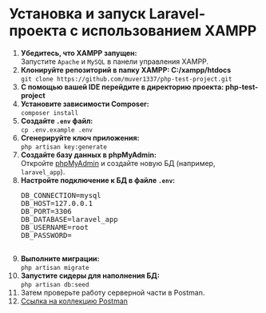 <h1>Установка и запуск Laravel-проекта с использованием XAMPP</h1>

<ol>
  <li>
    <strong>Убедитесь, что XAMPP запущен:</strong><br>
    Запустите <code>Apache</code> и <code>MySQL</code> в панели управления XAMPP.
  </li>

  <li>
    <strong>Клонируйте репозиторий в папку XAMPP: C:/xampp/htdocs</strong><br>
    <code>git clone https://github.com/muver1337/php-test-project.git</code>
  </li>

  <li>
    <strong>С помощью вашей IDE перейдите в директорию проекта: php-test-project</strong><br>
  </li>

  <li>
    <strong>Установите зависимости Composer:</strong><br>
    <code>composer install</code>
  </li>

  <li>
    <strong>Создайте <code>.env</code> файл:</strong><br>
    <code>cp .env.example .env</code>
  </li>

  <li>
    <strong>Сгенерируйте ключ приложения:</strong><br>
    <code>php artisan key:generate</code>
  </li>

  <li>
    <strong>Создайте базу данных в phpMyAdmin:</strong><br>
    Откройте <a href="http://localhost/phpmyadmin" target="_blank">phpMyAdmin</a> и создайте новую БД (например, <code>laravel_app</code>).
  </li>

  <li>
    <strong>Настройте подключение к БД в файле <code>.env</code>:</strong><br>
    <pre>
DB_CONNECTION=mysql
DB_HOST=127.0.0.1
DB_PORT=3306
DB_DATABASE=laravel_app
DB_USERNAME=root
DB_PASSWORD=
    </pre>
  </li>

  <li>
    <strong>Выполните миграции:</strong><br>
    <code>php artisan migrate</code>
  </li>

  <li>
    <strong>Запустите сидеры для наполнения БД:</strong><br>
    <code>php artisan db:seed</code>
  </li>

  <li>
    Затем проверьте работу серверной части в Postman.
  </li>

  <li>
      <a href="https://interstellar-eclipse-410947.postman.co/workspace/My-Workspace~3e827ff7-4ac4-4df0-8e4f-50fa4a56a9cc/collection/26700924-63588a7e-0246-4d6e-89e7-7b6b8899656d?action=share&creator=26700924"> Ссылка на коллекцию Postman
  </li>
</ol>
